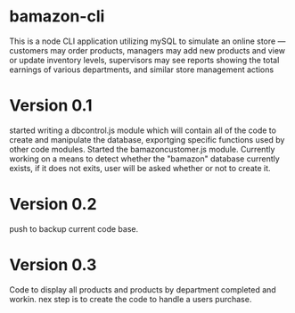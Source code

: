 # bamazon-cli
This is a node CLI application utilizing mySQL to simulate an online store &mdash; customers may order products, managers may add new products and view or update inventory levels, supervisors may see reports showing the total earnings of various departments, and similar store management actions

# Version 0.1
started writing a dbcontrol.js module which will contain all of the code to create and manipulate the database, exportging specific functions used by other code modules. Started the bamazoncustomer.js module. Currently working on a means to detect whether the "bamazon" database currently exists, if it does not exits, user will be asked whether or not to create it.

# Version 0.2
push to backup current code base.

# Version 0.3
Code to display all products and products by department completed and workin. nex step is to create the code to handle a users purchase.

